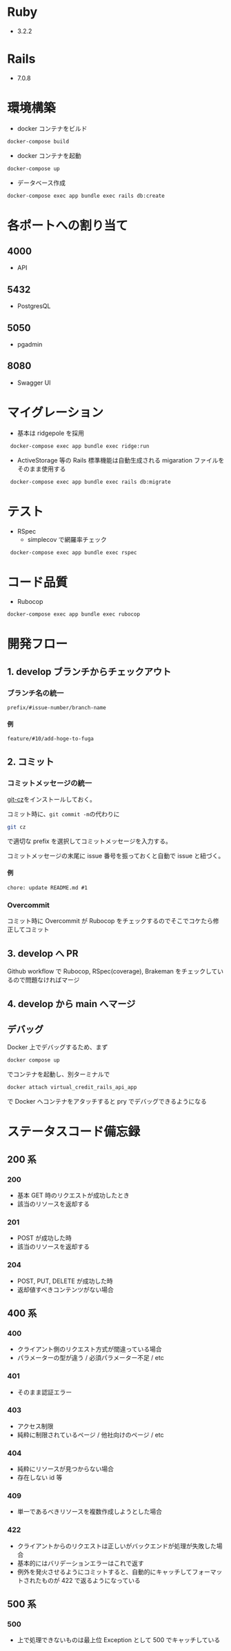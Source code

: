 # Ruby

- 3.2.2

# Rails

- 7.0.8

# 環境構築

- docker コンテナをビルド

```bash
docker-compose build
```

- docker コンテナを起動

```bash
docker-compose up
```

- データベース作成

```bash
docker-compose exec app bundle exec rails db:create
```

# 各ポートへの割り当て

## 4000

- API

## 5432

- PostgresQL

## 5050

- pgadmin

## 8080

- Swagger UI

# マイグレーション

- 基本は ridgepole を採用

```bash
 docker-compose exec app bundle exec ridge:run
```

- ActiveStorage 等の Rails 標準機能は自動生成される migaration ファイルをそのまま使用する

```bash
 docker-compose exec app bundle exec rails db:migrate
```

# テスト

- RSpec
  - simplecov で網羅率チェック

```bash
 docker-compose exec app bundle exec rspec
```

# コード品質

- Rubocop

```bash
docker-compose exec app bundle exec rubocop
```

# 開発フロー

## 1. develop ブランチからチェックアウト

### ブランチ名の統一

`prefix/#issue-number/branch-name`

#### 例

`feature/#10/add-hoge-to-fuga`

## 2. コミット

### コミットメッセージの統一

[git-cz](https://github.com/streamich/git-cz)をインストールしておく。

コミット時に、`git commit -m`の代わりに

```bash
git cz
```

で適切な prefix を選択してコミットメッセージを入力する。

コミットメッセージの末尾に issue 番号を振っておくと自動で issue と紐づく。

#### 例

`chore: update README.md #1`

### Overcommit

コミット時に Overcommit が Rubocop をチェックするのでそこでコケたら修正してコミット

## 3. develop へ PR

Github workflow で Rubocop, RSpec(coverage), Brakeman をチェックしているので問題なければマージ

## 4. develop から main へマージ

## デバッグ

Docker 上でデバッグするため、まず

```bash
docker compose up
```

でコンテナを起動し、別ターミナルで

```bash
docker attach virtual_credit_rails_api_app
```

で Docker へコンテナをアタッチすると pry でデバッグできるようになる

# ステータスコード備忘録

## 200 系

### 200

- 基本 GET 時のリクエストが成功したとき
- 該当のリソースを返却する

### 201

- POST が成功した時
- 該当のリソースを返却する

### 204

- POST, PUT, DELETE が成功した時
- 返却値すべきコンテンツがない場合

## 400 系

### 400

- クライアント側のリクエスト方式が間違っている場合
- パラメーターの型が違う / 必須パラメーター不足 / etc

### 401

- そのまま認証エラー

### 403

- アクセス制限
- 純粋に制限されているページ / 他社向けのページ / etc

### 404

- 純粋にリソースが見つからない場合
- 存在しない id 等

### 409

- 単一であるべきリソースを複数作成しようとした場合

### 422

- クライアントからのリクエストは正しいがバックエンドが処理が失敗した場合
- 基本的にはバリデーションエラーはこれで返す
- 例外を発火させるようにコミットすると、自動的にキャッチしてフォーマットされたものが 422 で返るようになっている

## 500 系

### 500

- 上で処理できないものは最上位 Exception として 500 でキャッチしている
